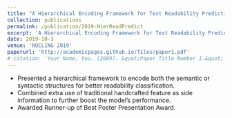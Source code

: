 ```yaml
---
title: "A Hierarchical Encoding Framework for Text Readability Prediction"
collection: publications
permalink: /publication/2019-HierReadPredict
excerpt: 'A Hierarchical Encoding Framework for Text Readability Prediction'
date: 2019-10-3
venue: 'ROCLING 2019'
paperurl: 'http://academicpages.github.io/files/paper1.pdf'
# citation: 'Your Name, You. (2009). &quot;Paper Title Number 1.&quot; <i>Journal 1</i>. 1(1).'
---
```

* Presented a hierarchical framework to encode both the semantic or syntactic structures for better readability classification.
* Combined extra use of traditional handcrafted feature as side information to further boost the model’s performance.
* Awarded Runner-up of Best Poster Presentation Award.

<!-- [Download paper here](http://academicpages.github.io/files/paper1.pdf)

Recommended citation: Your Name, You. (2009). "Paper Title Number 1." <i>Journal 1</i>. 1(1). -->